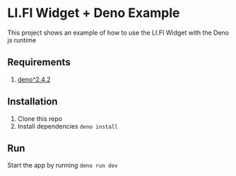 # LI.FI Widget + Deno Example
This project shows an example of how to use the LI.FI Widget with the Deno js runtime

## Requirements
1. [deno^2.4.2](https://deno.com/)

## Installation
1. Clone this repo
2. Install dependencies `deno install`

## Run
Start the app by running `deno run dev`